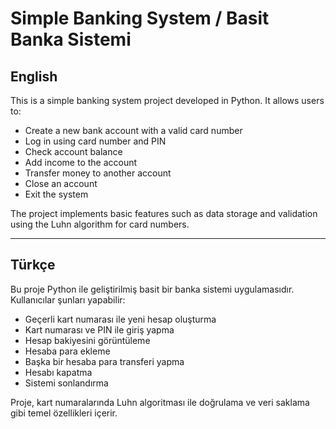# Simple Banking System / Basit Banka Sistemi

## English

This is a simple banking system project developed in Python. It allows users to:

- Create a new bank account with a valid card number
- Log in using card number and PIN
- Check account balance
- Add income to the account
- Transfer money to another account
- Close an account
- Exit the system

The project implements basic features such as data storage and validation using the Luhn algorithm for card numbers.

---

## Türkçe

Bu proje Python ile geliştirilmiş basit bir banka sistemi uygulamasıdır. Kullanıcılar şunları yapabilir:

- Geçerli kart numarası ile yeni hesap oluşturma
- Kart numarası ve PIN ile giriş yapma
- Hesap bakiyesini görüntüleme
- Hesaba para ekleme
- Başka bir hesaba para transferi yapma
- Hesabı kapatma
- Sistemi sonlandırma

Proje, kart numaralarında Luhn algoritması ile doğrulama ve veri saklama gibi temel özellikleri içerir.
